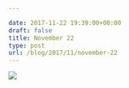 ```yaml
---

date: 2017-11-22 19:39:00+00:00
draft: false
title: November 22
type: post
url: /blog/2017/11/november-22
---
```




  
   ![](/images/2017-11-22-201711november-22/IMG_2859.jpg)

  


